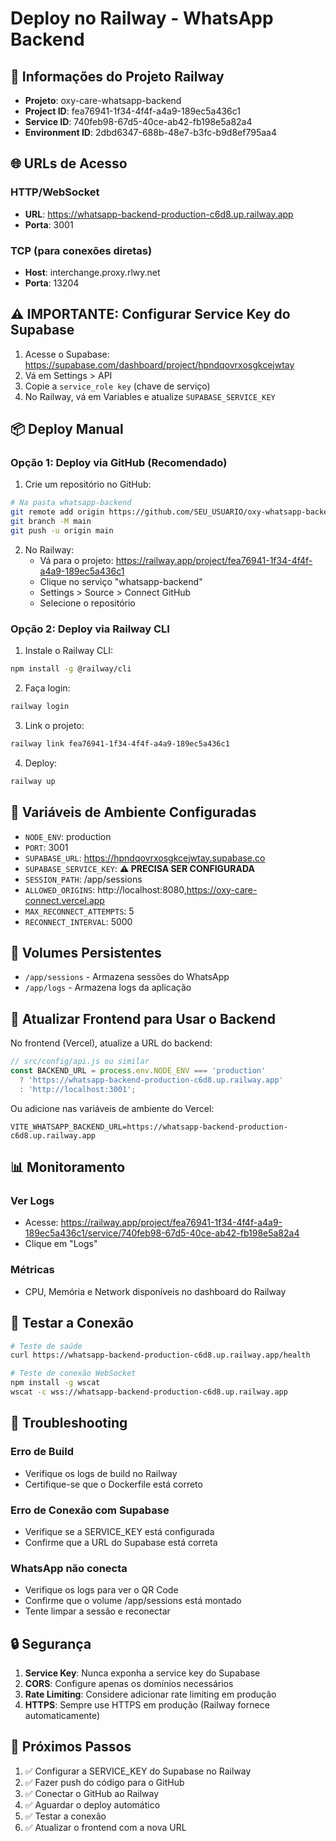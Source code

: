 # Deploy no Railway - WhatsApp Backend

## 🚀 Informações do Projeto Railway

- **Projeto**: oxy-care-whatsapp-backend
- **Project ID**: fea76941-1f34-4f4f-a4a9-189ec5a436c1
- **Service ID**: 740feb98-67d5-40ce-ab42-fb198e5a82a4
- **Environment ID**: 2dbd6347-688b-48e7-b3fc-b9d8ef795aa4

## 🌐 URLs de Acesso

### HTTP/WebSocket
- **URL**: https://whatsapp-backend-production-c6d8.up.railway.app
- **Porta**: 3001

### TCP (para conexões diretas)
- **Host**: interchange.proxy.rlwy.net
- **Porta**: 13204

## ⚠️ IMPORTANTE: Configurar Service Key do Supabase

1. Acesse o Supabase: https://supabase.com/dashboard/project/hpndqovrxosgkcejwtay
2. Vá em Settings > API
3. Copie a `service_role key` (chave de serviço)
4. No Railway, vá em Variables e atualize `SUPABASE_SERVICE_KEY`

## 📦 Deploy Manual

### Opção 1: Deploy via GitHub (Recomendado)

1. Crie um repositório no GitHub:
```bash
# Na pasta whatsapp-backend
git remote add origin https://github.com/SEU_USUARIO/oxy-whatsapp-backend.git
git branch -M main
git push -u origin main
```

2. No Railway:
   - Vá para o projeto: https://railway.app/project/fea76941-1f34-4f4f-a4a9-189ec5a436c1
   - Clique no serviço "whatsapp-backend"
   - Settings > Source > Connect GitHub
   - Selecione o repositório

### Opção 2: Deploy via Railway CLI

1. Instale o Railway CLI:
```bash
npm install -g @railway/cli
```

2. Faça login:
```bash
railway login
```

3. Link o projeto:
```bash
railway link fea76941-1f34-4f4f-a4a9-189ec5a436c1
```

4. Deploy:
```bash
railway up
```

## 🔧 Variáveis de Ambiente Configuradas

- `NODE_ENV`: production
- `PORT`: 3001
- `SUPABASE_URL`: https://hpndqovrxosgkcejwtay.supabase.co
- `SUPABASE_SERVICE_KEY`: **⚠️ PRECISA SER CONFIGURADA**
- `SESSION_PATH`: /app/sessions
- `ALLOWED_ORIGINS`: http://localhost:8080,https://oxy-care-connect.vercel.app
- `MAX_RECONNECT_ATTEMPTS`: 5
- `RECONNECT_INTERVAL`: 5000

## 📂 Volumes Persistentes

- `/app/sessions` - Armazena sessões do WhatsApp
- `/app/logs` - Armazena logs da aplicação

## 🔄 Atualizar Frontend para Usar o Backend

No frontend (Vercel), atualize a URL do backend:

```javascript
// src/config/api.js ou similar
const BACKEND_URL = process.env.NODE_ENV === 'production'
  ? 'https://whatsapp-backend-production-c6d8.up.railway.app'
  : 'http://localhost:3001';
```

Ou adicione nas variáveis de ambiente do Vercel:
```
VITE_WHATSAPP_BACKEND_URL=https://whatsapp-backend-production-c6d8.up.railway.app
```

## 📊 Monitoramento

### Ver Logs
- Acesse: https://railway.app/project/fea76941-1f34-4f4f-a4a9-189ec5a436c1/service/740feb98-67d5-40ce-ab42-fb198e5a82a4
- Clique em "Logs"

### Métricas
- CPU, Memória e Network disponíveis no dashboard do Railway

## 🧪 Testar a Conexão

```bash
# Teste de saúde
curl https://whatsapp-backend-production-c6d8.up.railway.app/health

# Teste de conexão WebSocket
npm install -g wscat
wscat -c wss://whatsapp-backend-production-c6d8.up.railway.app
```

## 🐛 Troubleshooting

### Erro de Build
- Verifique os logs de build no Railway
- Certifique-se que o Dockerfile está correto

### Erro de Conexão com Supabase
- Verifique se a SERVICE_KEY está configurada
- Confirme que a URL do Supabase está correta

### WhatsApp não conecta
- Verifique os logs para ver o QR Code
- Confirme que o volume /app/sessions está montado
- Tente limpar a sessão e reconectar

## 🔒 Segurança

1. **Service Key**: Nunca exponha a service key do Supabase
2. **CORS**: Configure apenas os domínios necessários
3. **Rate Limiting**: Considere adicionar rate limiting em produção
4. **HTTPS**: Sempre use HTTPS em produção (Railway fornece automaticamente)

## 📝 Próximos Passos

1. ✅ Configurar a SERVICE_KEY do Supabase no Railway
2. ✅ Fazer push do código para o GitHub
3. ✅ Conectar o GitHub ao Railway
4. ✅ Aguardar o deploy automático
5. ✅ Testar a conexão
6. ✅ Atualizar o frontend com a nova URL